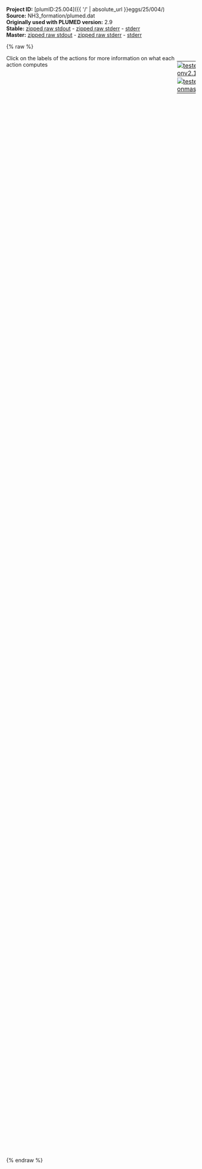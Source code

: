 **Project ID:** [plumID:25.004]({{ '/' | absolute_url }}eggs/25/004/)  
**Source:** NH3_formation/plumed.dat  
**Originally used with PLUMED version:** 2.9  
**Stable:** [zipped raw stdout](plumed.dat.plumed.stdout.txt.zip) - [zipped raw stderr](plumed.dat.plumed.stderr.txt.zip) - [stderr](plumed.dat.plumed.stderr)  
**Master:** [zipped raw stdout](plumed.dat.plumed_master.stdout.txt.zip) - [zipped raw stderr](plumed.dat.plumed_master.stderr.txt.zip) - [stderr](plumed.dat.plumed_master.stderr)  

{% raw %}
<div style="width: 100%; float:left">
<div style="width: 90%; float:left" id="value_details_data/NH3_formation/plumed.dat"> Click on the labels of the actions for more information on what each action computes </div>
<div style="width: 10%; float:left"><table><tr><td style="padding:1px"><a href="plumed.dat.plumed.stderr"><img src="https://img.shields.io/badge/v2.10-passing-green.svg" alt="tested onv2.10" /></a></td></tr><tr><td style="padding:1px"><a href="plumed.dat.plumed_master.stderr"><img src="https://img.shields.io/badge/master-passing-green.svg" alt="tested onmaster" /></a></td></tr></table></div></div>
<pre style="width=97%;">
<span class="plumedtooltip" style="color:blue"># vim: ft=plumed<span class="right">Enables syntax highlighting for PLUMED files in vim. See <a href="https://www.plumed.org/doc-master/user-doc/html/_vim_syntax.html">here for more details. </a><i></i></span></span>
<span style="color:blue" class="comment">#RESTART</span>
<span class="plumedtooltip" style="color:green">UNITS<span class="right">This command sets the internal units for the code. <a href="https://www.plumed.org/doc-master/user-doc/html/_u_n_i_t_s.html" style="color:green">More details</a><i></i></span></span> <span class="plumedtooltip">LENGTH<span class="right">the units of lengths<i></i></span></span>=A <span class="plumedtooltip">TIME<span class="right">the units of time<i></i></span></span>=0.001  <span style="color:blue" class="comment">#Amstroeng, kJ/mol, fs</span>
<br/><span style="display:none;" id="data/NH3_formation/plumed.dat">The UNITS action with label <b></b> calculates something</span><b name="data/NH3_formation/plumed.datN2" onclick='showPath("data/NH3_formation/plumed.dat","data/NH3_formation/plumed.datN2","data/NH3_formation/plumed.datN2","violet")'>N2</b><span style="display:none;" id="data/NH3_formation/plumed.datN2">The GROUP action with label <b>N2</b> calculates the following quantities:<table  align="center" frame="void" width="95%" cellpadding="5%"><tr><td width="5%"><b> Quantity </b>  </td><td width="5%"><b> Type </b>  </td><td><b> Description </b> </td></tr><tr><td width="5%">N2</td><td width="5%"><font color="violet">atoms</font></td><td>indices of atoms specified in GROUP</td></tr></table></span>: <span class="plumedtooltip" style="color:green">GROUP<span class="right">Define a group of atoms so that a particular list of atoms can be referenced with a single label in definitions of CVs or virtual atoms. <a href="https://www.plumed.org/doc-master/user-doc/html/_g_r_o_u_p.html" style="color:green">More details</a><i></i></span></span> <span class="plumedtooltip">ATOMS<span class="right">the numerical indexes for the set of atoms in the group<i></i></span></span>=755,756
<b name="data/NH3_formation/plumed.datHr" onclick='showPath("data/NH3_formation/plumed.dat","data/NH3_formation/plumed.datHr","data/NH3_formation/plumed.datHr","violet")'>Hr</b><span style="display:none;" id="data/NH3_formation/plumed.datHr">The GROUP action with label <b>Hr</b> calculates the following quantities:<table  align="center" frame="void" width="95%" cellpadding="5%"><tr><td width="5%"><b> Quantity </b>  </td><td width="5%"><b> Type </b>  </td><td><b> Description </b> </td></tr><tr><td width="5%">Hr</td><td width="5%"><font color="violet">atoms</font></td><td>indices of atoms specified in GROUP</td></tr></table></span>: <span class="plumedtooltip" style="color:green">GROUP<span class="right">Define a group of atoms so that a particular list of atoms can be referenced with a single label in definitions of CVs or virtual atoms. <a href="https://www.plumed.org/doc-master/user-doc/html/_g_r_o_u_p.html" style="color:green">More details</a><i></i></span></span> <span class="plumedtooltip">ATOMS<span class="right">the numerical indexes for the set of atoms in the group<i></i></span></span>=759,760

<span id="data/NH3_formation/plumed.datc_short"><span id="data/NH3_formation/plumed.datdefc_short"><b name="data/NH3_formation/plumed.datc" onclick='showPath("data/NH3_formation/plumed.dat","data/NH3_formation/plumed.datc","data/NH3_formation/plumed.datc_shortcut","blue")'>c</b><span style="display:none;" id="data/NH3_formation/plumed.datc_shortcut">The COORDINATIONNUMBER action with label <b>c</b> calculates the following quantities:<table  align="center" frame="void" width="95%" cellpadding="5%"><tr><td width="5%"><b> Quantity </b>  </td><td width="5%"><b> Type </b>  </td><td><b> Description </b> </td></tr><tr><td width="5%">c</td><td width="5%"><font color="blue">vector</font></td><td>the coordination numbers of the specified atoms</td></tr><tr><td width="5%">c_max</td><td width="5%"><font color="black">scalar</font></td><td>the maximum colvar</td></tr></table></span>: <span class="plumedtooltip" style="color:green">COORDINATIONNUMBER<span class="right">Calculate the coordination numbers of atoms so that you can then calculate functions of the distribution of This action is <a class="toggler" href='javascript:;' onclick='toggleDisplay("data/NH3_formation/plumed.datc");'>a shortcut</a> and it has <a class="toggler" href='javascript:;' onclick='toggleDisplay("data/NH3_formation/plumed.datdefc");'>hidden defaults</a>. <a href="https://www.plumed.org/doc-master/user-doc/html/_c_o_o_r_d_i_n_a_t_i_o_n_n_u_m_b_e_r.html">More details</a><i></i></span></span> <span class="plumedtooltip">SPECIESA<span class="right">this keyword is used for colvars such as the coordination number<i></i></span></span>=<b name="data/NH3_formation/plumed.datN2">N2</b> <span class="plumedtooltip">SPECIESB<span class="right">this keyword is used for colvars such as the coordination number<i></i></span></span>=<b name="data/NH3_formation/plumed.datHr">Hr</b> <span class="plumedtooltip">R_0<span class="right">The r_0 parameter of the switching function<i></i></span></span>=2.0 <span class="plumedtooltip">NN<span class="right"> The n parameter of the switching function <i></i></span></span>=6 <span class="plumedtooltip">MM<span class="right"> The m parameter of the switching function; 0 implies 2*NN<i></i></span></span>=12 <span class="plumedtooltip">MAX<span class="right">calculate the maximum value<i></i></span></span>={BETA=0.05}
</span><span id="data/NH3_formation/plumed.datdefc_long" style="display:none;"><b name="data/NH3_formation/plumed.datc" onclick='showPath("data/NH3_formation/plumed.dat","data/NH3_formation/plumed.datc","data/NH3_formation/plumed.datc_shortcut","blue")'>c</b>: <span class="plumedtooltip" style="color:green">COORDINATIONNUMBER<span class="right">Calculate the coordination numbers of atoms so that you can then calculate functions of the distribution of This action is <a class="toggler" href='javascript:;' onclick='toggleDisplay("data/NH3_formation/plumed.datc");'>a shortcut</a> and uses the <a class="toggler" href='javascript:;' onclick='toggleDisplay("data/NH3_formation/plumed.datdefc");'>defaults shown here</a>. <a href="https://www.plumed.org/doc-master/user-doc/html/_c_o_o_r_d_i_n_a_t_i_o_n_n_u_m_b_e_r.html">More details</a><i></i></span></span> <span class="plumedtooltip">SPECIESA<span class="right">this keyword is used for colvars such as the coordination number<i></i></span></span>=<b name="data/NH3_formation/plumed.datN2">N2</b> <span class="plumedtooltip">SPECIESB<span class="right">this keyword is used for colvars such as the coordination number<i></i></span></span>=<b name="data/NH3_formation/plumed.datHr">Hr</b> <span class="plumedtooltip">R_0<span class="right">The r_0 parameter of the switching function<i></i></span></span>=2.0 <span class="plumedtooltip">NN<span class="right"> The n parameter of the switching function <i></i></span></span>=6 <span class="plumedtooltip">MM<span class="right"> The m parameter of the switching function; 0 implies 2*NN<i></i></span></span>=12 <span class="plumedtooltip">MAX<span class="right">calculate the maximum value<i></i></span></span>={BETA=0.05}  <span class="plumedtooltip">D_0<span class="right"> The d_0 parameter of the switching function<i></i></span></span>=0.0
</span></span><span id="data/NH3_formation/plumed.datc_long" style="display:none;"><span style="color:blue" class="comment"># PLUMED interprets the command:
</span><span class="toggler" style="color:red" onclick='toggleDisplay("data/NH3_formation/plumed.datc")'># c: COORDINATIONNUMBER SPECIESA=N2 SPECIESB=Hr R_0=2.0 NN=6 MM=12 MAX={BETA=0.05}</span>
<span style="color:blue" class="comment"># as follows (Click the red comment above to revert to the short version of the input):</span>
<b name="data/NH3_formation/plumed.datc_grp" onclick='showPath("data/NH3_formation/plumed.dat","data/NH3_formation/plumed.datc_grp","data/NH3_formation/plumed.datc_grp","violet")'>c_grp</b><span style="display:none;" id="data/NH3_formation/plumed.datc_grp">The GROUP action with label <b>c_grp</b> calculates the following quantities:<table  align="center" frame="void" width="95%" cellpadding="5%"><tr><td width="5%"><b> Quantity </b>  </td><td width="5%"><b> Type </b>  </td><td><b> Description </b> </td></tr><tr><td width="5%">c_grp</td><td width="5%"><font color="violet">atoms</font></td><td>indices of atoms specified in GROUP</td></tr></table></span>: <span class="plumedtooltip" style="color:green">GROUP<span class="right">Define a group of atoms so that a particular list of atoms can be referenced with a single label in definitions of CVs or virtual atoms. <a href="https://www.plumed.org/doc-master/user-doc/html/_g_r_o_u_p.html" style="color:green">More details</a><i></i></span></span> <span class="plumedtooltip">ATOMS<span class="right">the numerical indexes for the set of atoms in the group<i></i></span></span>=<b name="data/NH3_formation/plumed.datN2">N2</b>
<b name="data/NH3_formation/plumed.datc_mat" onclick='showPath("data/NH3_formation/plumed.dat","data/NH3_formation/plumed.datc_mat","data/NH3_formation/plumed.datc_mat","red")'>c_mat</b><span style="display:none;" id="data/NH3_formation/plumed.datc_mat">The CONTACT_MATRIX action with label <b>c_mat</b> calculates the following quantities:<table  align="center" frame="void" width="95%" cellpadding="5%"><tr><td width="5%"><b> Quantity </b>  </td><td width="5%"><b> Type </b>  </td><td><b> Description </b> </td></tr><tr><td width="5%">c_mat</td><td width="5%"><font color="red">matrix</font></td><td>a matrix containing the weights for the bonds between each pair of atoms</td></tr></table></span>: <span class="plumedtooltip" style="color:green">CONTACT_MATRIX<span class="right">Adjacency matrix in which two atoms are adjacent if they are within a certain cutoff. <a href="https://www.plumed.org/doc-master/user-doc/html/_c_o_n_t_a_c_t__m_a_t_r_i_x.html" style="color:green">More details</a><i></i></span></span> <span class="plumedtooltip">GROUPA<span class="right"><i></i></span></span>=<b name="data/NH3_formation/plumed.datN2">N2</b> <span class="plumedtooltip">GROUPB<span class="right"><i></i></span></span>=<b name="data/NH3_formation/plumed.datHr">Hr</b> <span class="plumedtooltip">R_0<span class="right">The r_0 parameter of the switching function<i></i></span></span>=2.0 <span class="plumedtooltip">D_0<span class="right"> The d_0 parameter of the switching function<i></i></span></span>=0.0 <span class="plumedtooltip">NN<span class="right"> The n parameter of the switching function <i></i></span></span>=6 <span class="plumedtooltip">MM<span class="right"> The m parameter of the switching function; 0 implies 2*NN<i></i></span></span>=12
<b name="data/NH3_formation/plumed.datc_ones" onclick='showPath("data/NH3_formation/plumed.dat","data/NH3_formation/plumed.datc_ones","data/NH3_formation/plumed.datc_ones","blue")'>c_ones</b><span style="display:none;" id="data/NH3_formation/plumed.datc_ones">The CONSTANT action with label <b>c_ones</b> calculates the following quantities:<table  align="center" frame="void" width="95%" cellpadding="5%"><tr><td width="5%"><b> Quantity </b>  </td><td width="5%"><b> Type </b>  </td><td><b> Description </b> </td></tr><tr><td width="5%">c_ones</td><td width="5%"><font color="blue">vector</font></td><td>the constant value that was read from the plumed input</td></tr></table></span>: <span class="plumedtooltip" style="color:green">ONES<span class="right">Create a constant vector with all elements equal to one <a href="https://www.plumed.org/doc-master/user-doc/html/_o_n_e_s.html" style="color:green">More details</a><i></i></span></span> <span class="plumedtooltip">SIZE<span class="right">the number of ones that you would like to create<i></i></span></span>=2
<b name="data/NH3_formation/plumed.datc" onclick='showPath("data/NH3_formation/plumed.dat","data/NH3_formation/plumed.datc","data/NH3_formation/plumed.datc","blue")'>c</b><span style="display:none;" id="data/NH3_formation/plumed.datc">The MATRIX_VECTOR_PRODUCT action with label <b>c</b> calculates the following quantities:<table  align="center" frame="void" width="95%" cellpadding="5%"><tr><td width="5%"><b> Quantity </b>  </td><td width="5%"><b> Type </b>  </td><td><b> Description </b> </td></tr><tr><td width="5%">c</td><td width="5%"><font color="blue">vector</font></td><td>the vector that is obtained by taking the product between the matrix and the vector that were input</td></tr></table></span>: <span class="plumedtooltip" style="color:green">MATRIX_VECTOR_PRODUCT<span class="right">Calculate the product of the matrix and the vector <a href="https://www.plumed.org/doc-master/user-doc/html/_m_a_t_r_i_x__v_e_c_t_o_r__p_r_o_d_u_c_t.html" style="color:green">More details</a><i></i></span></span>  <span class="plumedtooltip">ARG<span class="right">the label for the matrix and the vector/scalar that are being multiplied<i></i></span></span>=<b name="data/NH3_formation/plumed.datc_mat">c_mat</b>,<b name="data/NH3_formation/plumed.datc_ones">c_ones</b>
<b name="data/NH3_formation/plumed.datc_caverage" onclick='showPath("data/NH3_formation/plumed.dat","data/NH3_formation/plumed.datc_caverage","data/NH3_formation/plumed.datc_caverage","black")'>c_caverage</b><span style="display:none;" id="data/NH3_formation/plumed.datc_caverage">The MEAN action with label <b>c_caverage</b> calculates the following quantities:<table  align="center" frame="void" width="95%" cellpadding="5%"><tr><td width="5%"><b> Quantity </b>  </td><td width="5%"><b> Type </b>  </td><td><b> Description </b> </td></tr><tr><td width="5%">c_caverage</td><td width="5%"><font color="black">scalar</font></td><td>the mean of all the elements in the input vector</td></tr></table></span>: <span class="plumedtooltip" style="color:green">MEAN<span class="right">Calculate the arithmetic mean of the elements in a vector <a href="https://www.plumed.org/doc-master/user-doc/html/_m_e_a_n.html" style="color:green">More details</a><i></i></span></span> <span class="plumedtooltip">ARG<span class="right">the values input to this function<i></i></span></span>=<b name="data/NH3_formation/plumed.datc">c</b> <span class="plumedtooltip">PERIODIC<span class="right">if the output of your function is periodic then you should specify the periodicity of the function<i></i></span></span>=NO
<b name="data/NH3_formation/plumed.datc_me_max" onclick='showPath("data/NH3_formation/plumed.dat","data/NH3_formation/plumed.datc_me_max","data/NH3_formation/plumed.datc_me_max","blue")'>c_me_max</b><span style="display:none;" id="data/NH3_formation/plumed.datc_me_max">The CUSTOM action with label <b>c_me_max</b> calculates the following quantities:<table  align="center" frame="void" width="95%" cellpadding="5%"><tr><td width="5%"><b> Quantity </b>  </td><td width="5%"><b> Type </b>  </td><td><b> Description </b> </td></tr><tr><td width="5%">c_me_max</td><td width="5%"><font color="blue">vector</font></td><td>the vector obtained by doing an element-wise application of an arbitrary function to the input vectors</td></tr></table></span>: <span class="plumedtooltip" style="color:green">CUSTOM<span class="right">Calculate a combination of variables using a custom expression. <a href="https://www.plumed.org/doc-master/user-doc/html/_c_u_s_t_o_m.html" style="color:green">More details</a><i></i></span></span> <span class="plumedtooltip">ARG<span class="right">the values input to this function<i></i></span></span>=<b name="data/NH3_formation/plumed.datc">c</b> <span class="plumedtooltip">FUNC<span class="right">the function you wish to evaluate<i></i></span></span>=exp(x/0.05) <span class="plumedtooltip">PERIODIC<span class="right">if the output of your function is periodic then you should specify the periodicity of the function<i></i></span></span>=NO
<b name="data/NH3_formation/plumed.datc_mec_max" onclick='showPath("data/NH3_formation/plumed.dat","data/NH3_formation/plumed.datc_mec_max","data/NH3_formation/plumed.datc_mec_max","black")'>c_mec_max</b><span style="display:none;" id="data/NH3_formation/plumed.datc_mec_max">The SUM action with label <b>c_mec_max</b> calculates the following quantities:<table  align="center" frame="void" width="95%" cellpadding="5%"><tr><td width="5%"><b> Quantity </b>  </td><td width="5%"><b> Type </b>  </td><td><b> Description </b> </td></tr><tr><td width="5%">c_mec_max</td><td width="5%"><font color="black">scalar</font></td><td>the sum of all the elements in the input vector</td></tr></table></span>: <span class="plumedtooltip" style="color:green">SUM<span class="right">Calculate the sum of the arguments <a href="https://www.plumed.org/doc-master/user-doc/html/_s_u_m.html" style="color:green">More details</a><i></i></span></span> <span class="plumedtooltip">ARG<span class="right">the values input to this function<i></i></span></span>=<b name="data/NH3_formation/plumed.datc_me_max">c_me_max</b> <span class="plumedtooltip">PERIODIC<span class="right">if the output of your function is periodic then you should specify the periodicity of the function<i></i></span></span>=NO
<b name="data/NH3_formation/plumed.datc_max" onclick='showPath("data/NH3_formation/plumed.dat","data/NH3_formation/plumed.datc_max","data/NH3_formation/plumed.datc_max","black")'>c_max</b><span style="display:none;" id="data/NH3_formation/plumed.datc_max">The CUSTOM action with label <b>c_max</b> calculates the following quantities:<table  align="center" frame="void" width="95%" cellpadding="5%"><tr><td width="5%"><b> Quantity </b>  </td><td width="5%"><b> Type </b>  </td><td><b> Description </b> </td></tr><tr><td width="5%">c_max</td><td width="5%"><font color="black">scalar</font></td><td>an arbitrary function</td></tr></table></span>: <span class="plumedtooltip" style="color:green">CUSTOM<span class="right">Calculate a combination of variables using a custom expression. <a href="https://www.plumed.org/doc-master/user-doc/html/_c_u_s_t_o_m.html" style="color:green">More details</a><i></i></span></span> <span class="plumedtooltip">ARG<span class="right">the values input to this function<i></i></span></span>=<b name="data/NH3_formation/plumed.datc_mec_max">c_mec_max</b> <span class="plumedtooltip">FUNC<span class="right">the function you wish to evaluate<i></i></span></span>=0.05*log(x) <span class="plumedtooltip">PERIODIC<span class="right">if the output of your function is periodic then you should specify the periodicity of the function<i></i></span></span>=NO
<span style="color:blue"># --- End of included input --- </span></span><br/><span id="data/NH3_formation/plumed.datdNH_short"><b name="data/NH3_formation/plumed.datdNH" onclick='showPath("data/NH3_formation/plumed.dat","data/NH3_formation/plumed.datdNH","data/NH3_formation/plumed.datdNH_shortcut","blue")'>dNH</b><span style="display:none;" id="data/NH3_formation/plumed.datdNH_shortcut">The DISTANCES action with label <b>dNH</b> calculates the following quantities:<table  align="center" frame="void" width="95%" cellpadding="5%"><tr><td width="5%"><b> Quantity </b>  </td><td width="5%"><b> Type </b>  </td><td><b> Description </b> </td></tr><tr><td width="5%">dNH</td><td width="5%"><font color="blue">vector</font></td><td>the DISTANCES between the each pair of atoms that were specified</td></tr><tr><td width="5%">dNH_min</td><td width="5%"><font color="black">scalar</font></td><td>the minimum colvar</td></tr></table></span>: <span class="plumedtooltip" style="color:green">DISTANCES<span class="right">Calculate the distances between multiple piars of atoms This action is <a class="toggler" href='javascript:;' onclick='toggleDisplay("data/NH3_formation/plumed.datdNH");'>a shortcut</a>. <a href="https://www.plumed.org/doc-master/user-doc/html/_d_i_s_t_a_n_c_e_s.html">More details</a><i></i></span></span> <span class="plumedtooltip">GROUPA<span class="right">Calculate the distances between all the atoms in GROUPA and all the atoms in GROUPB<i></i></span></span>=<b name="data/NH3_formation/plumed.datN2">N2</b> <span class="plumedtooltip">GROUPB<span class="right">Calculate the distances between all the atoms in GROUPA and all the atoms in GROUPB<i></i></span></span>=<b name="data/NH3_formation/plumed.datHr">Hr</b> <span class="plumedtooltip">MIN<span class="right">calculate the minimum value<i></i></span></span>={BETA=20.0}
</span><span id="data/NH3_formation/plumed.datdNH_long" style="display:none;"><span style="color:blue" class="comment"># PLUMED interprets the command:
</span><span class="toggler" style="color:red" onclick='toggleDisplay("data/NH3_formation/plumed.datdNH")'># dNH: DISTANCES GROUPA=N2 GROUPB=Hr MIN={BETA=20.0}</span>
<span style="color:blue" class="comment"># as follows (Click the red comment above to revert to the short version of the input):</span>
<b name="data/NH3_formation/plumed.datdNH" onclick='showPath("data/NH3_formation/plumed.dat","data/NH3_formation/plumed.datdNH","data/NH3_formation/plumed.datdNH","blue")'>dNH</b><span style="display:none;" id="data/NH3_formation/plumed.datdNH">The DISTANCE action with label <b>dNH</b> calculates the following quantities:<table  align="center" frame="void" width="95%" cellpadding="5%"><tr><td width="5%"><b> Quantity </b>  </td><td width="5%"><b> Type </b>  </td><td><b> Description </b> </td></tr><tr><td width="5%">dNH</td><td width="5%"><font color="blue">vector</font></td><td>the DISTANCE for each set of specified atoms</td></tr></table></span>: <span class="plumedtooltip" style="color:green">DISTANCE<span class="right">Calculate the distance between a pair of atoms. <a href="https://www.plumed.org/doc-master/user-doc/html/_d_i_s_t_a_n_c_e.html" style="color:green">More details</a><i></i></span></span> <span class="plumedtooltip">ATOMS1<span class="right">the pair of atom that we are calculating the distance between<i></i></span></span>=755,759 <span class="plumedtooltip">ATOMS2<span class="right">the pair of atom that we are calculating the distance between<i></i></span></span>=755,760 <span class="plumedtooltip">ATOMS3<span class="right">the pair of atom that we are calculating the distance between<i></i></span></span>=756,759 <span class="plumedtooltip">ATOMS4<span class="right">the pair of atom that we are calculating the distance between<i></i></span></span>=756,760
<b name="data/NH3_formation/plumed.datdNH_me_min" onclick='showPath("data/NH3_formation/plumed.dat","data/NH3_formation/plumed.datdNH_me_min","data/NH3_formation/plumed.datdNH_me_min","blue")'>dNH_me_min</b><span style="display:none;" id="data/NH3_formation/plumed.datdNH_me_min">The CUSTOM action with label <b>dNH_me_min</b> calculates the following quantities:<table  align="center" frame="void" width="95%" cellpadding="5%"><tr><td width="5%"><b> Quantity </b>  </td><td width="5%"><b> Type </b>  </td><td><b> Description </b> </td></tr><tr><td width="5%">dNH_me_min</td><td width="5%"><font color="blue">vector</font></td><td>the vector obtained by doing an element-wise application of an arbitrary function to the input vectors</td></tr></table></span>: <span class="plumedtooltip" style="color:green">CUSTOM<span class="right">Calculate a combination of variables using a custom expression. <a href="https://www.plumed.org/doc-master/user-doc/html/_c_u_s_t_o_m.html" style="color:green">More details</a><i></i></span></span> <span class="plumedtooltip">ARG<span class="right">the values input to this function<i></i></span></span>=<b name="data/NH3_formation/plumed.datdNH">dNH</b> <span class="plumedtooltip">FUNC<span class="right">the function you wish to evaluate<i></i></span></span>=exp(20.0/x) <span class="plumedtooltip">PERIODIC<span class="right">if the output of your function is periodic then you should specify the periodicity of the function<i></i></span></span>=NO
<b name="data/NH3_formation/plumed.datdNH_mec_min" onclick='showPath("data/NH3_formation/plumed.dat","data/NH3_formation/plumed.datdNH_mec_min","data/NH3_formation/plumed.datdNH_mec_min","black")'>dNH_mec_min</b><span style="display:none;" id="data/NH3_formation/plumed.datdNH_mec_min">The SUM action with label <b>dNH_mec_min</b> calculates the following quantities:<table  align="center" frame="void" width="95%" cellpadding="5%"><tr><td width="5%"><b> Quantity </b>  </td><td width="5%"><b> Type </b>  </td><td><b> Description </b> </td></tr><tr><td width="5%">dNH_mec_min</td><td width="5%"><font color="black">scalar</font></td><td>the sum of all the elements in the input vector</td></tr></table></span>: <span class="plumedtooltip" style="color:green">SUM<span class="right">Calculate the sum of the arguments <a href="https://www.plumed.org/doc-master/user-doc/html/_s_u_m.html" style="color:green">More details</a><i></i></span></span> <span class="plumedtooltip">ARG<span class="right">the values input to this function<i></i></span></span>=<b name="data/NH3_formation/plumed.datdNH_me_min">dNH_me_min</b> <span class="plumedtooltip">PERIODIC<span class="right">if the output of your function is periodic then you should specify the periodicity of the function<i></i></span></span>=NO
<b name="data/NH3_formation/plumed.datdNH_min" onclick='showPath("data/NH3_formation/plumed.dat","data/NH3_formation/plumed.datdNH_min","data/NH3_formation/plumed.datdNH_min","black")'>dNH_min</b><span style="display:none;" id="data/NH3_formation/plumed.datdNH_min">The CUSTOM action with label <b>dNH_min</b> calculates the following quantities:<table  align="center" frame="void" width="95%" cellpadding="5%"><tr><td width="5%"><b> Quantity </b>  </td><td width="5%"><b> Type </b>  </td><td><b> Description </b> </td></tr><tr><td width="5%">dNH_min</td><td width="5%"><font color="black">scalar</font></td><td>an arbitrary function</td></tr></table></span>: <span class="plumedtooltip" style="color:green">CUSTOM<span class="right">Calculate a combination of variables using a custom expression. <a href="https://www.plumed.org/doc-master/user-doc/html/_c_u_s_t_o_m.html" style="color:green">More details</a><i></i></span></span> <span class="plumedtooltip">ARG<span class="right">the values input to this function<i></i></span></span>=<b name="data/NH3_formation/plumed.datdNH_mec_min">dNH_mec_min</b> <span class="plumedtooltip">FUNC<span class="right">the function you wish to evaluate<i></i></span></span>=20.0/log(x) <span class="plumedtooltip">PERIODIC<span class="right">if the output of your function is periodic then you should specify the periodicity of the function<i></i></span></span>=NO
<span style="color:blue"># --- End of included input --- </span></span><span id="data/NH3_formation/plumed.datdNH1_short"><b name="data/NH3_formation/plumed.datdNH1" onclick='showPath("data/NH3_formation/plumed.dat","data/NH3_formation/plumed.datdNH1","data/NH3_formation/plumed.datdNH1_shortcut","blue")'>dNH1</b><span style="display:none;" id="data/NH3_formation/plumed.datdNH1_shortcut">The DISTANCES action with label <b>dNH1</b> calculates the following quantities:<table  align="center" frame="void" width="95%" cellpadding="5%"><tr><td width="5%"><b> Quantity </b>  </td><td width="5%"><b> Type </b>  </td><td><b> Description </b> </td></tr><tr><td width="5%">dNH1</td><td width="5%"><font color="blue">vector</font></td><td>the DISTANCES between the each pair of atoms that were specified</td></tr><tr><td width="5%">dNH1_min</td><td width="5%"><font color="black">scalar</font></td><td>the minimum colvar</td></tr><tr><td width="5%">dNH1_max</td><td width="5%"><font color="black">scalar</font></td><td>the maximum colvar</td></tr></table></span>: <span class="plumedtooltip" style="color:green">DISTANCES<span class="right">Calculate the distances between multiple piars of atoms This action is <a class="toggler" href='javascript:;' onclick='toggleDisplay("data/NH3_formation/plumed.datdNH1");'>a shortcut</a>. <a href="https://www.plumed.org/doc-master/user-doc/html/_d_i_s_t_a_n_c_e_s.html">More details</a><i></i></span></span> <span class="plumedtooltip">GROUPA<span class="right">Calculate the distances between all the atoms in GROUPA and all the atoms in GROUPB<i></i></span></span>=756 <span class="plumedtooltip">GROUPB<span class="right">Calculate the distances between all the atoms in GROUPA and all the atoms in GROUPB<i></i></span></span>=<b name="data/NH3_formation/plumed.datHr">Hr</b> <span class="plumedtooltip">MIN<span class="right">calculate the minimum value<i></i></span></span>={BETA=20.0} <span class="plumedtooltip">MAX<span class="right">calculate the maximum value<i></i></span></span>={BETA=0.05}
</span><span id="data/NH3_formation/plumed.datdNH1_long" style="display:none;"><span style="color:blue" class="comment"># PLUMED interprets the command:
</span><span class="toggler" style="color:red" onclick='toggleDisplay("data/NH3_formation/plumed.datdNH1")'># dNH1: DISTANCES GROUPA=756 GROUPB=Hr MIN={BETA=20.0} MAX={BETA=0.05}</span>
<span style="color:blue" class="comment"># as follows (Click the red comment above to revert to the short version of the input):</span>
<b name="data/NH3_formation/plumed.datdNH1" onclick='showPath("data/NH3_formation/plumed.dat","data/NH3_formation/plumed.datdNH1","data/NH3_formation/plumed.datdNH1","blue")'>dNH1</b><span style="display:none;" id="data/NH3_formation/plumed.datdNH1">The DISTANCE action with label <b>dNH1</b> calculates the following quantities:<table  align="center" frame="void" width="95%" cellpadding="5%"><tr><td width="5%"><b> Quantity </b>  </td><td width="5%"><b> Type </b>  </td><td><b> Description </b> </td></tr><tr><td width="5%">dNH1</td><td width="5%"><font color="blue">vector</font></td><td>the DISTANCE for each set of specified atoms</td></tr></table></span>: <span class="plumedtooltip" style="color:green">DISTANCE<span class="right">Calculate the distance between a pair of atoms. <a href="https://www.plumed.org/doc-master/user-doc/html/_d_i_s_t_a_n_c_e.html" style="color:green">More details</a><i></i></span></span> <span class="plumedtooltip">ATOMS1<span class="right">the pair of atom that we are calculating the distance between<i></i></span></span>=756,759 <span class="plumedtooltip">ATOMS2<span class="right">the pair of atom that we are calculating the distance between<i></i></span></span>=756,760
<b name="data/NH3_formation/plumed.datdNH1_me_min" onclick='showPath("data/NH3_formation/plumed.dat","data/NH3_formation/plumed.datdNH1_me_min","data/NH3_formation/plumed.datdNH1_me_min","blue")'>dNH1_me_min</b><span style="display:none;" id="data/NH3_formation/plumed.datdNH1_me_min">The CUSTOM action with label <b>dNH1_me_min</b> calculates the following quantities:<table  align="center" frame="void" width="95%" cellpadding="5%"><tr><td width="5%"><b> Quantity </b>  </td><td width="5%"><b> Type </b>  </td><td><b> Description </b> </td></tr><tr><td width="5%">dNH1_me_min</td><td width="5%"><font color="blue">vector</font></td><td>the vector obtained by doing an element-wise application of an arbitrary function to the input vectors</td></tr></table></span>: <span class="plumedtooltip" style="color:green">CUSTOM<span class="right">Calculate a combination of variables using a custom expression. <a href="https://www.plumed.org/doc-master/user-doc/html/_c_u_s_t_o_m.html" style="color:green">More details</a><i></i></span></span> <span class="plumedtooltip">ARG<span class="right">the values input to this function<i></i></span></span>=<b name="data/NH3_formation/plumed.datdNH1">dNH1</b> <span class="plumedtooltip">FUNC<span class="right">the function you wish to evaluate<i></i></span></span>=exp(20.0/x) <span class="plumedtooltip">PERIODIC<span class="right">if the output of your function is periodic then you should specify the periodicity of the function<i></i></span></span>=NO
<b name="data/NH3_formation/plumed.datdNH1_mec_min" onclick='showPath("data/NH3_formation/plumed.dat","data/NH3_formation/plumed.datdNH1_mec_min","data/NH3_formation/plumed.datdNH1_mec_min","black")'>dNH1_mec_min</b><span style="display:none;" id="data/NH3_formation/plumed.datdNH1_mec_min">The SUM action with label <b>dNH1_mec_min</b> calculates the following quantities:<table  align="center" frame="void" width="95%" cellpadding="5%"><tr><td width="5%"><b> Quantity </b>  </td><td width="5%"><b> Type </b>  </td><td><b> Description </b> </td></tr><tr><td width="5%">dNH1_mec_min</td><td width="5%"><font color="black">scalar</font></td><td>the sum of all the elements in the input vector</td></tr></table></span>: <span class="plumedtooltip" style="color:green">SUM<span class="right">Calculate the sum of the arguments <a href="https://www.plumed.org/doc-master/user-doc/html/_s_u_m.html" style="color:green">More details</a><i></i></span></span> <span class="plumedtooltip">ARG<span class="right">the values input to this function<i></i></span></span>=<b name="data/NH3_formation/plumed.datdNH1_me_min">dNH1_me_min</b> <span class="plumedtooltip">PERIODIC<span class="right">if the output of your function is periodic then you should specify the periodicity of the function<i></i></span></span>=NO
<b name="data/NH3_formation/plumed.datdNH1_min" onclick='showPath("data/NH3_formation/plumed.dat","data/NH3_formation/plumed.datdNH1_min","data/NH3_formation/plumed.datdNH1_min","black")'>dNH1_min</b><span style="display:none;" id="data/NH3_formation/plumed.datdNH1_min">The CUSTOM action with label <b>dNH1_min</b> calculates the following quantities:<table  align="center" frame="void" width="95%" cellpadding="5%"><tr><td width="5%"><b> Quantity </b>  </td><td width="5%"><b> Type </b>  </td><td><b> Description </b> </td></tr><tr><td width="5%">dNH1_min</td><td width="5%"><font color="black">scalar</font></td><td>an arbitrary function</td></tr></table></span>: <span class="plumedtooltip" style="color:green">CUSTOM<span class="right">Calculate a combination of variables using a custom expression. <a href="https://www.plumed.org/doc-master/user-doc/html/_c_u_s_t_o_m.html" style="color:green">More details</a><i></i></span></span> <span class="plumedtooltip">ARG<span class="right">the values input to this function<i></i></span></span>=<b name="data/NH3_formation/plumed.datdNH1_mec_min">dNH1_mec_min</b> <span class="plumedtooltip">FUNC<span class="right">the function you wish to evaluate<i></i></span></span>=20.0/log(x) <span class="plumedtooltip">PERIODIC<span class="right">if the output of your function is periodic then you should specify the periodicity of the function<i></i></span></span>=NO
<b name="data/NH3_formation/plumed.datdNH1_me_max" onclick='showPath("data/NH3_formation/plumed.dat","data/NH3_formation/plumed.datdNH1_me_max","data/NH3_formation/plumed.datdNH1_me_max","blue")'>dNH1_me_max</b><span style="display:none;" id="data/NH3_formation/plumed.datdNH1_me_max">The CUSTOM action with label <b>dNH1_me_max</b> calculates the following quantities:<table  align="center" frame="void" width="95%" cellpadding="5%"><tr><td width="5%"><b> Quantity </b>  </td><td width="5%"><b> Type </b>  </td><td><b> Description </b> </td></tr><tr><td width="5%">dNH1_me_max</td><td width="5%"><font color="blue">vector</font></td><td>the vector obtained by doing an element-wise application of an arbitrary function to the input vectors</td></tr></table></span>: <span class="plumedtooltip" style="color:green">CUSTOM<span class="right">Calculate a combination of variables using a custom expression. <a href="https://www.plumed.org/doc-master/user-doc/html/_c_u_s_t_o_m.html" style="color:green">More details</a><i></i></span></span> <span class="plumedtooltip">ARG<span class="right">the values input to this function<i></i></span></span>=<b name="data/NH3_formation/plumed.datdNH1">dNH1</b> <span class="plumedtooltip">FUNC<span class="right">the function you wish to evaluate<i></i></span></span>=exp(x/0.05) <span class="plumedtooltip">PERIODIC<span class="right">if the output of your function is periodic then you should specify the periodicity of the function<i></i></span></span>=NO
<b name="data/NH3_formation/plumed.datdNH1_mec_max" onclick='showPath("data/NH3_formation/plumed.dat","data/NH3_formation/plumed.datdNH1_mec_max","data/NH3_formation/plumed.datdNH1_mec_max","black")'>dNH1_mec_max</b><span style="display:none;" id="data/NH3_formation/plumed.datdNH1_mec_max">The SUM action with label <b>dNH1_mec_max</b> calculates the following quantities:<table  align="center" frame="void" width="95%" cellpadding="5%"><tr><td width="5%"><b> Quantity </b>  </td><td width="5%"><b> Type </b>  </td><td><b> Description </b> </td></tr><tr><td width="5%">dNH1_mec_max</td><td width="5%"><font color="black">scalar</font></td><td>the sum of all the elements in the input vector</td></tr></table></span>: <span class="plumedtooltip" style="color:green">SUM<span class="right">Calculate the sum of the arguments <a href="https://www.plumed.org/doc-master/user-doc/html/_s_u_m.html" style="color:green">More details</a><i></i></span></span> <span class="plumedtooltip">ARG<span class="right">the values input to this function<i></i></span></span>=<b name="data/NH3_formation/plumed.datdNH1_me_max">dNH1_me_max</b> <span class="plumedtooltip">PERIODIC<span class="right">if the output of your function is periodic then you should specify the periodicity of the function<i></i></span></span>=NO
<b name="data/NH3_formation/plumed.datdNH1_max" onclick='showPath("data/NH3_formation/plumed.dat","data/NH3_formation/plumed.datdNH1_max","data/NH3_formation/plumed.datdNH1_max","black")'>dNH1_max</b><span style="display:none;" id="data/NH3_formation/plumed.datdNH1_max">The CUSTOM action with label <b>dNH1_max</b> calculates the following quantities:<table  align="center" frame="void" width="95%" cellpadding="5%"><tr><td width="5%"><b> Quantity </b>  </td><td width="5%"><b> Type </b>  </td><td><b> Description </b> </td></tr><tr><td width="5%">dNH1_max</td><td width="5%"><font color="black">scalar</font></td><td>an arbitrary function</td></tr></table></span>: <span class="plumedtooltip" style="color:green">CUSTOM<span class="right">Calculate a combination of variables using a custom expression. <a href="https://www.plumed.org/doc-master/user-doc/html/_c_u_s_t_o_m.html" style="color:green">More details</a><i></i></span></span> <span class="plumedtooltip">ARG<span class="right">the values input to this function<i></i></span></span>=<b name="data/NH3_formation/plumed.datdNH1_mec_max">dNH1_mec_max</b> <span class="plumedtooltip">FUNC<span class="right">the function you wish to evaluate<i></i></span></span>=0.05*log(x) <span class="plumedtooltip">PERIODIC<span class="right">if the output of your function is periodic then you should specify the periodicity of the function<i></i></span></span>=NO
<span style="color:blue"># --- End of included input --- </span></span><br/><span id="data/NH3_formation/plumed.datdHH_short"><b name="data/NH3_formation/plumed.datdHH" onclick='showPath("data/NH3_formation/plumed.dat","data/NH3_formation/plumed.datdHH","data/NH3_formation/plumed.datdHH_shortcut","blue")'>dHH</b><span style="display:none;" id="data/NH3_formation/plumed.datdHH_shortcut">The DISTANCES action with label <b>dHH</b> calculates the following quantities:<table  align="center" frame="void" width="95%" cellpadding="5%"><tr><td width="5%"><b> Quantity </b>  </td><td width="5%"><b> Type </b>  </td><td><b> Description </b> </td></tr><tr><td width="5%">dHH</td><td width="5%"><font color="blue">vector</font></td><td>the DISTANCES between the each pair of atoms that were specified</td></tr><tr><td width="5%">dHH_min</td><td width="5%"><font color="black">scalar</font></td><td>the minimum colvar</td></tr></table></span>: <span class="plumedtooltip" style="color:green">DISTANCES<span class="right">Calculate the distances between multiple piars of atoms This action is <a class="toggler" href='javascript:;' onclick='toggleDisplay("data/NH3_formation/plumed.datdHH");'>a shortcut</a>. <a href="https://www.plumed.org/doc-master/user-doc/html/_d_i_s_t_a_n_c_e_s.html">More details</a><i></i></span></span> <span class="plumedtooltip">GROUP<span class="right">Calculate the distance between each distinct pair of atoms in the group<i></i></span></span>=<b name="data/NH3_formation/plumed.datHr">Hr</b> <span class="plumedtooltip">MIN<span class="right">calculate the minimum value<i></i></span></span>={BETA=20.0}
</span><span id="data/NH3_formation/plumed.datdHH_long" style="display:none;"><span style="color:blue" class="comment"># PLUMED interprets the command:
</span><span class="toggler" style="color:red" onclick='toggleDisplay("data/NH3_formation/plumed.datdHH")'># dHH: DISTANCES GROUP=Hr MIN={BETA=20.0}</span>
<span style="color:blue" class="comment"># as follows (Click the red comment above to revert to the short version of the input):</span>
<b name="data/NH3_formation/plumed.datdHH" onclick='showPath("data/NH3_formation/plumed.dat","data/NH3_formation/plumed.datdHH","data/NH3_formation/plumed.datdHH","blue")'>dHH</b><span style="display:none;" id="data/NH3_formation/plumed.datdHH">The DISTANCE action with label <b>dHH</b> calculates the following quantities:<table  align="center" frame="void" width="95%" cellpadding="5%"><tr><td width="5%"><b> Quantity </b>  </td><td width="5%"><b> Type </b>  </td><td><b> Description </b> </td></tr><tr><td width="5%">dHH</td><td width="5%"><font color="blue">vector</font></td><td>the DISTANCE for each set of specified atoms</td></tr></table></span>: <span class="plumedtooltip" style="color:green">DISTANCE<span class="right">Calculate the distance between a pair of atoms. <a href="https://www.plumed.org/doc-master/user-doc/html/_d_i_s_t_a_n_c_e.html" style="color:green">More details</a><i></i></span></span> <span class="plumedtooltip">ATOMS1<span class="right">the pair of atom that we are calculating the distance between<i></i></span></span>=760,759
<b name="data/NH3_formation/plumed.datdHH_me_min" onclick='showPath("data/NH3_formation/plumed.dat","data/NH3_formation/plumed.datdHH_me_min","data/NH3_formation/plumed.datdHH_me_min","blue")'>dHH_me_min</b><span style="display:none;" id="data/NH3_formation/plumed.datdHH_me_min">The CUSTOM action with label <b>dHH_me_min</b> calculates the following quantities:<table  align="center" frame="void" width="95%" cellpadding="5%"><tr><td width="5%"><b> Quantity </b>  </td><td width="5%"><b> Type </b>  </td><td><b> Description </b> </td></tr><tr><td width="5%">dHH_me_min</td><td width="5%"><font color="blue">vector</font></td><td>the vector obtained by doing an element-wise application of an arbitrary function to the input vectors</td></tr></table></span>: <span class="plumedtooltip" style="color:green">CUSTOM<span class="right">Calculate a combination of variables using a custom expression. <a href="https://www.plumed.org/doc-master/user-doc/html/_c_u_s_t_o_m.html" style="color:green">More details</a><i></i></span></span> <span class="plumedtooltip">ARG<span class="right">the values input to this function<i></i></span></span>=<b name="data/NH3_formation/plumed.datdHH">dHH</b> <span class="plumedtooltip">FUNC<span class="right">the function you wish to evaluate<i></i></span></span>=exp(20.0/x) <span class="plumedtooltip">PERIODIC<span class="right">if the output of your function is periodic then you should specify the periodicity of the function<i></i></span></span>=NO
<b name="data/NH3_formation/plumed.datdHH_mec_min" onclick='showPath("data/NH3_formation/plumed.dat","data/NH3_formation/plumed.datdHH_mec_min","data/NH3_formation/plumed.datdHH_mec_min","black")'>dHH_mec_min</b><span style="display:none;" id="data/NH3_formation/plumed.datdHH_mec_min">The SUM action with label <b>dHH_mec_min</b> calculates the following quantities:<table  align="center" frame="void" width="95%" cellpadding="5%"><tr><td width="5%"><b> Quantity </b>  </td><td width="5%"><b> Type </b>  </td><td><b> Description </b> </td></tr><tr><td width="5%">dHH_mec_min</td><td width="5%"><font color="black">scalar</font></td><td>the sum of all the elements in the input vector</td></tr></table></span>: <span class="plumedtooltip" style="color:green">SUM<span class="right">Calculate the sum of the arguments <a href="https://www.plumed.org/doc-master/user-doc/html/_s_u_m.html" style="color:green">More details</a><i></i></span></span> <span class="plumedtooltip">ARG<span class="right">the values input to this function<i></i></span></span>=<b name="data/NH3_formation/plumed.datdHH_me_min">dHH_me_min</b> <span class="plumedtooltip">PERIODIC<span class="right">if the output of your function is periodic then you should specify the periodicity of the function<i></i></span></span>=NO
<b name="data/NH3_formation/plumed.datdHH_min" onclick='showPath("data/NH3_formation/plumed.dat","data/NH3_formation/plumed.datdHH_min","data/NH3_formation/plumed.datdHH_min","black")'>dHH_min</b><span style="display:none;" id="data/NH3_formation/plumed.datdHH_min">The CUSTOM action with label <b>dHH_min</b> calculates the following quantities:<table  align="center" frame="void" width="95%" cellpadding="5%"><tr><td width="5%"><b> Quantity </b>  </td><td width="5%"><b> Type </b>  </td><td><b> Description </b> </td></tr><tr><td width="5%">dHH_min</td><td width="5%"><font color="black">scalar</font></td><td>an arbitrary function</td></tr></table></span>: <span class="plumedtooltip" style="color:green">CUSTOM<span class="right">Calculate a combination of variables using a custom expression. <a href="https://www.plumed.org/doc-master/user-doc/html/_c_u_s_t_o_m.html" style="color:green">More details</a><i></i></span></span> <span class="plumedtooltip">ARG<span class="right">the values input to this function<i></i></span></span>=<b name="data/NH3_formation/plumed.datdHH_mec_min">dHH_mec_min</b> <span class="plumedtooltip">FUNC<span class="right">the function you wish to evaluate<i></i></span></span>=20.0/log(x) <span class="plumedtooltip">PERIODIC<span class="right">if the output of your function is periodic then you should specify the periodicity of the function<i></i></span></span>=NO
<span style="color:blue"># --- End of included input --- </span></span><br/><b name="data/NH3_formation/plumed.datuwall1" onclick='showPath("data/NH3_formation/plumed.dat","data/NH3_formation/plumed.datuwall1","data/NH3_formation/plumed.datuwall1","black")'>uwall1</b><span style="display:none;" id="data/NH3_formation/plumed.datuwall1">The UPPER_WALLS action with label <b>uwall1</b> calculates the following quantities:<table  align="center" frame="void" width="95%" cellpadding="5%"><tr><td width="5%"><b> Quantity </b>  </td><td width="5%"><b> Type </b>  </td><td><b> Description </b> </td></tr><tr><td width="5%">uwall1.bias</td><td width="5%"><font color="black">scalar</font></td><td>the instantaneous value of the bias potential</td></tr><tr><td width="5%">uwall1.force2</td><td width="5%"><font color="black">scalar</font></td><td>the instantaneous value of the squared force due to this bias potential</td></tr></table></span>: <span class="plumedtooltip" style="color:green">UPPER_WALLS<span class="right">Defines a wall for the value of one or more collective variables, <a href="https://www.plumed.org/doc-master/user-doc/html/_u_p_p_e_r__w_a_l_l_s.html" style="color:green">More details</a><i></i></span></span> <span class="plumedtooltip">ARG<span class="right">the arguments on which the bias is acting<i></i></span></span>=<b name="data/NH3_formation/plumed.datdNH1">dNH1.max</b> <span class="plumedtooltip">AT<span class="right">the positions of the wall<i></i></span></span>=5.0 <span class="plumedtooltip">KAPPA<span class="right">the force constant for the wall<i></i></span></span>=200 <span class="plumedtooltip">EXP<span class="right"> the powers for the walls<i></i></span></span>=2.0

<b name="data/NH3_formation/plumed.dattarget1" onclick='showPath("data/NH3_formation/plumed.dat","data/NH3_formation/plumed.dattarget1","data/NH3_formation/plumed.dattarget1","black")'>target1</b><span style="display:none;" id="data/NH3_formation/plumed.dattarget1">The CUSTOM action with label <b>target1</b> calculates the following quantities:<table  align="center" frame="void" width="95%" cellpadding="5%"><tr><td width="5%"><b> Quantity </b>  </td><td width="5%"><b> Type </b>  </td><td><b> Description </b> </td></tr><tr><td width="5%">target1</td><td width="5%"><font color="black">scalar</font></td><td>an arbitrary function</td></tr></table></span>: <span class="plumedtooltip" style="color:green">CUSTOM<span class="right">Calculate a combination of variables using a custom expression. <a href="https://www.plumed.org/doc-master/user-doc/html/_c_u_s_t_o_m.html" style="color:green">More details</a><i></i></span></span> <span class="plumedtooltip">ARG<span class="right">the values input to this function<i></i></span></span>=<b name="data/NH3_formation/plumed.datdNH">dNH.min</b> <span class="plumedtooltip">FUNC<span class="right">the function you wish to evaluate<i></i></span></span>=step(2-x) <span class="plumedtooltip">PERIODIC<span class="right">if the output of your function is periodic then you should specify the periodicity of the function<i></i></span></span>=NO
  
<span id="data/NH3_formation/plumed.datdefopes1_short"><span class="plumedtooltip" style="color:green">OPES_METAD<span class="right">On-the-fly probability enhanced sampling with metadynamics-like target distribution. This action has <a class="toggler" href='javascript:;' onclick='toggleDisplay("data/NH3_formation/plumed.datdefopes1");'>hidden defaults</a>. <a href="https://www.plumed.org/doc-master/user-doc/html/_o_p_e_s__m_e_t_a_d.html">More details</a><i></i></span></span> ...
   <span class="plumedtooltip">LABEL<span class="right">a label for the action so that its output can be referenced in the input to other actions<i></i></span></span>=<b name="data/NH3_formation/plumed.datopes1" onclick='showPath("data/NH3_formation/plumed.dat","data/NH3_formation/plumed.datopes1","data/NH3_formation/plumed.datopes1","black")'>opes1</b><span style="display:none;" id="data/NH3_formation/plumed.datopes1">The OPES_METAD action with label <b>opes1</b> calculates the following quantities:<table  align="center" frame="void" width="95%" cellpadding="5%"><tr><td width="5%"><b> Quantity </b>  </td><td width="5%"><b> Type </b>  </td><td><b> Description </b> </td></tr><tr><td width="5%">opes1.bias</td><td width="5%"><font color="black">scalar</font></td><td>the instantaneous value of the bias potential</td></tr><tr><td width="5%">opes1.rct</td><td width="5%"><font color="black">scalar</font></td><td>estimate of c(t). log(exp(beta V)/beta, should become flat as the simulation converges. Do NOT use for reweighting</td></tr><tr><td width="5%">opes1.zed</td><td width="5%"><font color="black">scalar</font></td><td>estimate of Z_n. should become flat once no new CV-space region is explored</td></tr><tr><td width="5%">opes1.neff</td><td width="5%"><font color="black">scalar</font></td><td>effective sample size</td></tr><tr><td width="5%">opes1.nker</td><td width="5%"><font color="black">scalar</font></td><td>total number of compressed kernels used to represent the bias</td></tr></table></span>
   <span class="plumedtooltip">ARG<span class="right">the labels of the scalars on which the bias will act<i></i></span></span>=<b name="data/NH3_formation/plumed.datdNH1">dNH1.min</b>
   <span class="plumedtooltip">FILE<span class="right"> a file in which the list of all deposited kernels is stored<i></i></span></span>=Kernels1.data
   <span class="plumedtooltip">TEMP<span class="right"> temperature<i></i></span></span>=550
   <span class="plumedtooltip">PACE<span class="right">the frequency for kernel deposition<i></i></span></span>=200
   <span class="plumedtooltip">BARRIER<span class="right">the free energy barrier to be overcome<i></i></span></span>=40
   <span class="plumedtooltip">RESTART<span class="right">allows per-action setting of restart (YES/NO/AUTO)<i></i></span></span>=NO
   <span class="plumedtooltip">EXCLUDED_REGION<span class="right">kernels are not deposited when the action provided here has a nonzero value, see example above<i></i></span></span>=<b name="data/NH3_formation/plumed.dattarget1">target1</b>
... OPES_METAD
</span><span id="data/NH3_formation/plumed.datdefopes1_long" style="display:none;"><span class="plumedtooltip" style="color:green">OPES_METAD<span class="right">On-the-fly probability enhanced sampling with metadynamics-like target distribution. This action uses the <a class="toggler" href='javascript:;' onclick='toggleDisplay("data/NH3_formation/plumed.datdefopes1");'>defaults shown here</a>. <a href="https://www.plumed.org/doc-master/user-doc/html/_o_p_e_s__m_e_t_a_d.html">More details</a><i></i></span></span> ...
   <span class="plumedtooltip">LABEL<span class="right">a label for the action so that its output can be referenced in the input to other actions<i></i></span></span>=<b name="data/NH3_formation/plumed.datopes1" onclick='showPath("data/NH3_formation/plumed.dat","data/NH3_formation/plumed.datopes1","data/NH3_formation/plumed.datopes1","black")'>opes1</b>
   <span class="plumedtooltip">ARG<span class="right">the labels of the scalars on which the bias will act<i></i></span></span>=<b name="data/NH3_formation/plumed.datdNH1">dNH1.min</b>
   <span class="plumedtooltip">FILE<span class="right"> a file in which the list of all deposited kernels is stored<i></i></span></span>=Kernels1.data
   <span class="plumedtooltip">TEMP<span class="right"> temperature<i></i></span></span>=550
   <span class="plumedtooltip">PACE<span class="right">the frequency for kernel deposition<i></i></span></span>=200
   <span class="plumedtooltip">BARRIER<span class="right">the free energy barrier to be overcome<i></i></span></span>=40
   <span class="plumedtooltip">RESTART<span class="right">allows per-action setting of restart (YES/NO/AUTO)<i></i></span></span>=NO
   <span class="plumedtooltip">EXCLUDED_REGION<span class="right">kernels are not deposited when the action provided here has a nonzero value, see example above<i></i></span></span>=<b name="data/NH3_formation/plumed.dattarget1">target1</b>
 <span class="plumedtooltip">SIGMA<span class="right"> the initial widths of the kernels<i></i></span></span>=ADAPTIVE <span class="plumedtooltip">COMPRESSION_THRESHOLD<span class="right"> merge kernels if closer than this threshold, in units of sigma<i></i></span></span>=1
... OPES_METAD
</span><br/><span class="plumedtooltip" style="color:green">COMMITTOR<span class="right">Does a committor analysis. <a href="https://www.plumed.org/doc-master/user-doc/html/_c_o_m_m_i_t_t_o_r.html" style="color:green">More details</a><i></i></span></span> ...
  <span class="plumedtooltip">ARG<span class="right">the labels of the values which is being used to define the committor surface<i></i></span></span>=<b name="data/NH3_formation/plumed.datdNH1">dNH1.min</b>
  <span class="plumedtooltip">STRIDE<span class="right"> the frequency with which the CVs are analyzed<i></i></span></span>=5000
  <span class="plumedtooltip">BASIN_LL1<span class="right">List of lower limits for basin #<i></i></span></span>=0.0
  <span class="plumedtooltip">BASIN_UL1<span class="right">List of upper limits for basin #<i></i></span></span>=1.1
... COMMITTOR

<br/><span class="plumedtooltip" style="color:green">PRINT<span class="right">Print quantities to a file. <a href="https://www.plumed.org/doc-master/user-doc/html/_p_r_i_n_t.html" style="color:green">More details</a><i></i></span></span> <span class="plumedtooltip">ARG<span class="right">the labels of the values that you would like to print to the file<i></i></span></span>=* <span class="plumedtooltip">STRIDE<span class="right"> the frequency with which the quantities of interest should be output<i></i></span></span>=10 <span class="plumedtooltip">FILE<span class="right">the name of the file on which to output these quantities<i></i></span></span>=COLVAR
<span class="plumedtooltip" style="color:green">FLUSH<span class="right">This command instructs plumed to flush all the open files with a user specified frequency. <a href="https://www.plumed.org/doc-master/user-doc/html/_f_l_u_s_h.html" style="color:green">More details</a><i></i></span></span> <span class="plumedtooltip">STRIDE<span class="right">the frequency with which all the open files should be flushed<i></i></span></span>=1
</pre>
{% endraw %}
